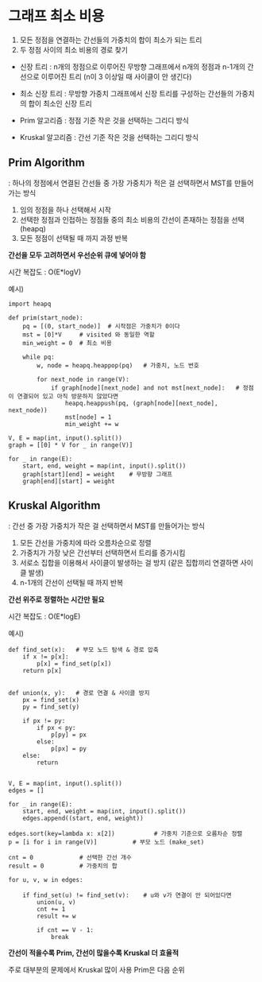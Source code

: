 # 그래프 최소 비용

1. 모든 정점을 연결하는 간선들의 가중치의 합이 최소가 되는 트리
2. 두 정점 사이의 최소 비용의 경로 찾기

- 신장 트리 : n개의 정점으로 이루어진 무방향 그래프에서 n개의 정점과 n-1개의 간선으로 이루어진 트리 (n이 3 이상일 때 사이클이 안 생긴다)

- 최소 신장 트리 : 무방향 가중치 그래프에서 신장 트리를 구성하는 간선들의 가중치의 합이 최소인 신장 트리

- Prim 알고리즘 : 정점 기준 작은 것을 선택하는 그리디 방식

- Kruskal 알고리즘 : 간선 기준 작은 것을 선택하는 그리디 방식

## Prim Algorithm

: 하나의 정점에서 연결된 간선들 중 가장 가중치가 적은 걸 선택하면서 MST를 만들어 가는 방식

1. 임의 정점을 하나 선택해서 시작
2. 선택한 정점과 인접하는 정점들 중의 최소 비용의 간선이 존재하는 정점을 선택 (heapq)
3. 모든 정점이 선택될 때 까지 과정 반복

**간선을 모두 고려하면서 우선순위 큐에 넣어야 함**

시간 복잡도 : O(E*logV)

예시)
    
    import heapq

    def prim(start_node):
        pq = [(0, start_node)]  # 시작점은 가중치가 0이다
        mst = [0]*V     # visited 와 동일한 역할
        min_weight = 0  # 최소 비용
        
        while pq:
            w, node = heapq.heappop(pq)   # 가중치, 노드 번호
            
            for next_node in range(V):
                if graph[node][next_node] and not mst[next_node]:   # 정점이 연결되어 있고 아직 방문하지 않았다면
                    heapq.heappush(pq, (graph[node][next_node], next_node))
                    mst[node] = 1
                    min_weight += w

    V, E = map(int, input().split())
    graph = [[0] * V for _ in range(V)]
    
    for _ in range(E):
        start, end, weight = map(int, input().split())
        graph[start][end] = weight    # 무방향 그래프
        graph[end][start] = weight


## Kruskal Algorithm

: 간선 중 가장 가중치가 작은 걸 선택하면서 MST를 만들어가는 방식

1. 모든 간선을 가중치에 따라 오름차순으로 정렬
2. 가중치가 가장 낮은 간선부터 선택하면서 트리를 증가시킴
3. 서로소 집합을 이용해서 사이클이 발생하는 걸 방지 (같은 집합끼리 연결하면 사이클 발생)
4. n-1개의 간선이 선택될 때 까지 반복

**간선 위주로 정렬하는 시간만 필요**

시간 복잡도 : O(E*logE)

예시)

    def find_set(x):   # 부모 노드 탐색 & 경로 압축
        if x != p[x]:
            p[x] = find_set(p[x])
        return p[x]
    
    
    def union(x, y):   # 경로 연결 & 사이클 방지
        px = find_set(x)
        py = find_set(y)
    
        if px != py:
            if px < py:
                p[py] = px
            else:
                p[px] = py
        else:
            return
    
    
    V, E = map(int, input().split())
    edges = []
    
    for _ in range(E):
        start, end, weight = map(int, input().split())
        edges.append((start, end, weight))
    
    edges.sort(key=lambda x: x[2])           # 가중치 기준으로 오름차순 정렬
    p = [i for i in range(V)]          # 부모 노드 (make_set)
    
    cnt = 0             # 선택한 간선 개수
    result = 0          # 가중치의 합
    
    for u, v, w in edges:
        
        if find_set(u) != find_set(v):    # u와 v가 연결이 안 되어있다면
            union(u, v)
            cnt += 1
            result += w
            
            if cnt == V - 1:
                break

**간선이 적을수록 Prim, 간선이 많을수록 Kruskal 더 효율적**

주로 대부분의 문제에서 Kruskal 많이 사용 Prim은 다음 순위

